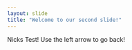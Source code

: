 ```yaml
---
layout: slide
title: "Welcome to our second slide!"
---
```

Nicks Test!
Use the left arrow to go back!

